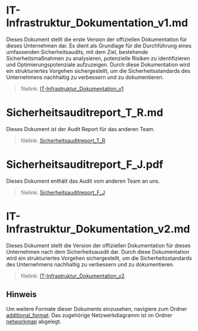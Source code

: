 # IT-Infrastruktur_Dokumentation_v1.md
Dieses Dokument stellt die erste Version der offiziellen Dokumentation für dieses Unternehmen dar. Es dient als Grundlage für die Durchführung eines umfassenden Sicherheitsaudits, mit dem Ziel, bestehende Sicherheitsmaßnahmen zu analysieren, potenzielle Risiken zu identifizieren und Optimierungspotenziale aufzuzeigen. Durch diese Dokumentation wird ein strukturiertes Vorgehen sichergestellt, um die Sicherheitsstandards des Unternehmens nachhaltig zu verbessern und zu dokumentieren.

> filelink: [IT-Infrastruktur_Dokumentation_v1](https://github.com/Turukmoorea/m184_network_security/blob/master/IT-Infrastruktur_Dokumentation_v1.md)

# Sicherheitsauditreport_T_R.md
Dieses Dokument ist der Audit Report für das anderen Team.

> filelink: [Sicherheitsauditreport_T_R](https://github.com/Turukmoorea/m184_network_security/blob/master/Sicherheitsauditreport_T_R.md)

# Sicherheitsauditreport_F_J.pdf
Dieses Dokument enthält das Audit vom anderen Team an uns.

> filelink: [Sicherheitsauditreport_F_J](https://github.com/Turukmoorea/m184_network_security/blob/master/Sicherheitsauditreport_F_J.pdf)

# IT-Infrastruktur_Dokumentation_v2.md
Dieses Dokument stellt die Version der offiziellen Dokumentation für dieses Unternehmen nach dem Sicherheitsausdit dar. Durch diese Dokumentation wird ein strukturiertes Vorgehen sichergestellt, um die Sicherheitsstandards des Unternehmens nachhaltig zu verbessern und zu dokumentieren.

> filelink: [IT-Infrastruktur_Dokumentation_v2](https://github.com/Turukmoorea/m184_network_security/blob/master/IT-Infrastruktur_Dokumentation_v2.md)

## **Hinweis** 
Um weitere Formate dieser Dokuments einzusehen, navigiere zum Ordner [additional_format](https://github.com/Turukmoorea/m184_network_security/tree/master/additional_format). Das zugehörige Netzwerkdiagramm ist im Ordner [networkmap](https://github.com/Turukmoorea/m184_network_security/tree/master/networkmap) abgelegt.
